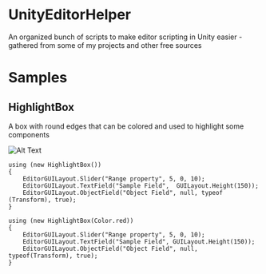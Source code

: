 # UnityEditorHelper
An organized bunch of scripts to make editor scripting in Unity easier - gathered from some of my projects and other free sources 

# Samples

## HighlightBox
A box with round edges that can be colored and used to highlight some components

![Alt Text](https://imgur.com/41b7dYL)
            
	using (new HighlightBox())
	{
		EditorGUILayout.Slider("Range property", 5, 0, 10);
		EditorGUILayout.TextField("Sample Field",  GUILayout.Height(150));
		EditorGUILayout.ObjectField("Object Field", null, typeof (Transform), true);
	}

	using (new HighlightBox(Color.red))
	{
		EditorGUILayout.Slider("Range property", 5, 0, 10);
		EditorGUILayout.TextField("Sample Field", GUILayout.Height(150));
		EditorGUILayout.ObjectField("Object Field", null, typeof(Transform), true);
	}
			
